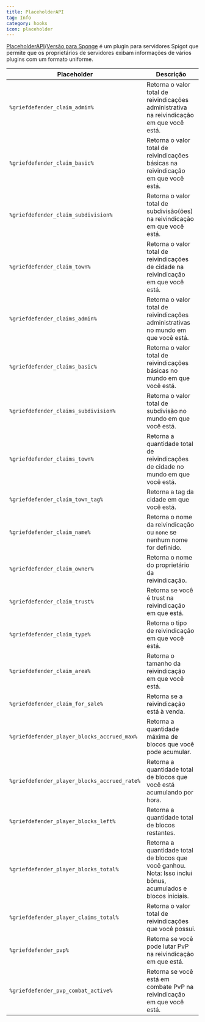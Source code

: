 ```yaml
---
title: PlaceholderAPI
tag: Info
category: hooks
icon: placeholder
---
```


[PlaceholderAPI](https://github.com/PlaceholderAPI/PlaceholderAPI)/[Versão para Sponge](https://github.com/randombyte-developer/PlaceholderAPI/releases/) é um plugin para servidores Spigot que permite que os proprietários de servidores exibam informações de vários plugins com um formato uniforme.  

Placeholder                                           | Descrição | 
-------------------------------------------------| --------------|
```%griefdefender_claim_admin%```  | Retorna o valor total de reivindicações administrativa na reivindicação em que você está.
```%griefdefender_claim_basic%```       |    Retorna o valor total de reivindicações básicas na reivindicação em que você está.
```%griefdefender_claim_subdivision%```    |    Retorna o valor total de subdivisão(ões) na reivindicação em que você está.
```%griefdefender_claim_town%```    |    Retorna o valor total de reivindicações de cidade na reivindicação em que você está.
```%griefdefender_claims_admin%```  | Retorna o valor total de reivindicações administrativas no mundo em que você está.
```%griefdefender_claims_basic%```       |    Retorna o valor total de reivindicações básicas no mundo em que você está.
```%griefdefender_claims_subdivision%```    |    Retorna o valor total de subdivisão no mundo em que você está.
```%griefdefender_claims_town%```    |    Retorna a quantidade total de reivindicações de cidade no mundo em que você está.
```%griefdefender_claim_town_tag%```    |    Retorna a tag da cidade em que você está.
```%griefdefender_claim_name%```    |    Retorna o nome da reivindicação ou `none` se nenhum nome for definido.
```%griefdefender_claim_owner%```    |    Retorna o nome do proprietário da reivindicação.
```%griefdefender_claim_trust%```    |    Retorna se você é trust na reivindicação em que está.
```%griefdefender_claim_type%```    |    Retorna o tipo de reivindicação em que você está.
```%griefdefender_claim_area%```  | Retorna o tamanho da reivindicação em que você está.
```%griefdefender_claim_for_sale%```    |    Retorna se a reivindicação está à venda.
```%griefdefender_player_blocks_accrued_max%```    |    Retorna a quantidade máxima de blocos que você pode acumular.
```%griefdefender_player_blocks_accrued_rate%```    |    Retorna a quantidade total de blocos que você está acumulando por hora.
```%griefdefender_player_blocks_left%```    |    Retorna a quantidade total de blocos restantes.
```%griefdefender_player_blocks_total%```    |    Retorna a quantidade total de blocos que você ganhou. Nota: Isso inclui bônus, acumulados e blocos iniciais.
```%griefdefender_player_claims_total%```    |    Retorna o valor total de reivindicações que você possui.
```%griefdefender_pvp%```    |    Retorna se você pode lutar PvP na reivindicação em que está.
```%griefdefender_pvp_combat_active%```    |    Retorna se você está em combate PvP na reivindicação em que você está.